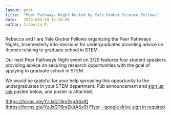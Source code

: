 ```yaml
---
layout: post
title:  "Peer Pathways Night hosted by Yale Gruber Science Fellows"
date:   2023-003-19 14:28:00
author: Isabella P.
---
```


Rebecca and I are Yale Gruber Fellows organizing the Peer Pathways Nights, bisemesterly info-sessions for undergraduates providing advice on themes relating to graduate school in STEM. 

Our next Peer Pathways Night event on 3/29 features four student speakers providing advice on securing research opportunities with the goal of applying to graduate school in STEM.

 We would be grateful for your help spreading this opportunity to the undergraduates in your STEM department. Pub announcement and [sign up link](https://forms.gle/YzJxQT6nr2kjrASx9) pasted below, and poster is attached. 
 
[https://forms.gle/YzJxQT6nr2kjrASx9](https://forms.gle/YzJxQT6nr2kjrASx9)
[Flyer - google drive sign in required](https://drive.google.com/file/d/1f7OMzyxFN4CsDeNAUtkCNvbl8zYVgtkz/view?usp=share_link)
